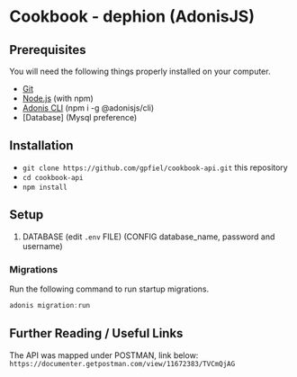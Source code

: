 # Cookbook - dephion (AdonisJS)

## Prerequisites

You will need the following things properly installed on your computer.

* [Git](https://git-scm.com/)
* [Node.js](https://nodejs.org/) (with npm)
* [Adonis CLI](https://www.npmjs.com/package/@adonisjs/cli) (npm i -g @adonisjs/cli)
* [Database] (Mysql preference)

## Installation

* `git clone https://github.com/gpfiel/cookbook-api.git` this repository
* `cd cookbook-api`
* `npm install`

## Setup

1. DATABASE (edit `.env` FILE) (CONFIG database_name, password and username)

### Migrations

Run the following command to run startup migrations.

```js
adonis migration:run
```

## Further Reading / Useful Links

The API was mapped under POSTMAN, link below:
`https://documenter.getpostman.com/view/11672383/TVCmQjAG`
